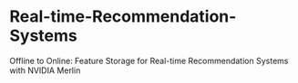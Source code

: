# Real-time-Recommendation-Systems

Offline to Online: Feature Storage for Real-time Recommendation Systems with NVIDIA Merlin
